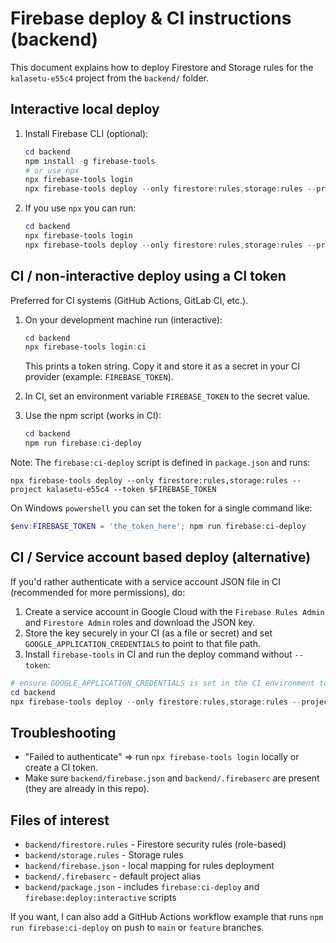# Firebase deploy & CI instructions (backend)

This document explains how to deploy Firestore and Storage rules for the `kalasetu-e55c4` project from the `backend/` folder.

## Interactive local deploy
1. Install Firebase CLI (optional):
   ```powershell
   cd backend
   npm install -g firebase-tools
   # or use npx
   npx firebase-tools login
   npx firebase-tools deploy --only firestore:rules,storage:rules --project kalasetu-e55c4
   ```

2. If you use `npx` you can run:
   ```powershell
   cd backend
   npx firebase-tools login
   npx firebase-tools deploy --only firestore:rules,storage:rules --project kalasetu-e55c4
   ```

## CI / non-interactive deploy using a CI token
Preferred for CI systems (GitHub Actions, GitLab CI, etc.).

1. On your development machine run (interactive):
   ```powershell
   cd backend
   npx firebase-tools login:ci
   ```
   This prints a token string. Copy it and store it as a secret in your CI provider (example: `FIREBASE_TOKEN`).

2. In CI, set an environment variable `FIREBASE_TOKEN` to the secret value.

3. Use the npm script (works in CI):
   ```powershell
   cd backend
   npm run firebase:ci-deploy
   ```

Note: The `firebase:ci-deploy` script is defined in `package.json` and runs:

```
npx firebase-tools deploy --only firestore:rules,storage:rules --project kalasetu-e55c4 --token $FIREBASE_TOKEN
```

On Windows `powershell` you can set the token for a single command like:
```powershell
$env:FIREBASE_TOKEN = 'the_token_here'; npm run firebase:ci-deploy
```

## CI / Service account based deploy (alternative)
If you'd rather authenticate with a service account JSON file in CI (recommended for more permissions), do:

1. Create a service account in Google Cloud with the `Firebase Rules Admin` and `Firestore Admin` roles and download the JSON key.
2. Store the key securely in your CI (as a file or secret) and set `GOOGLE_APPLICATION_CREDENTIALS` to point to that file path.
3. Install `firebase-tools` in CI and run the deploy command without `--token`:

```powershell
# ensure GOOGLE_APPLICATION_CREDENTIALS is set in the CI environment to the JSON key path
cd backend
npx firebase-tools deploy --only firestore:rules,storage:rules --project kalasetu-e55c4
```

## Troubleshooting
- "Failed to authenticate" => run `npx firebase-tools login` locally or create a CI token.
- Make sure `backend/firebase.json` and `backend/.firebaserc` are present (they are already in this repo).

## Files of interest
- `backend/firestore.rules` - Firestore security rules (role-based)
- `backend/storage.rules` - Storage rules
- `backend/firebase.json` - local mapping for rules deployment
- `backend/.firebaserc` - default project alias
- `backend/package.json` - includes `firebase:ci-deploy` and `firebase:deploy:interactive` scripts

If you want, I can also add a GitHub Actions workflow example that runs `npm run firebase:ci-deploy` on push to `main` or `feature` branches.
